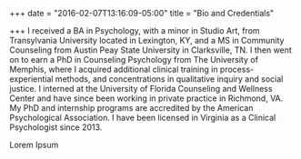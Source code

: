 +++
date = "2016-02-07T13:16:09-05:00"
title = "Bio and Credentials"

+++
I received a BA in Psychology, with a minor in Studio Art, from Transylvania University located in Lexington, KY, and a MS in Community Counseling from Austin Peay State University in Clarksville, TN. I then went on to earn a PhD in Counseling Psychology from The University of Memphis, where I acquired additional clinical training in process-experiential methods, and concentrations in qualitative inquiry and social justice. I interned at the University of Florida Counseling and Wellness Center and have since been working in private practice in Richmond, VA. My PhD and internship programs are accredited by the American Psychological Association. I have been licensed in Virginia as a Clinical Psychologist since 2013.

Lorem Ipsum